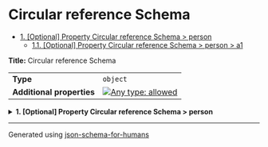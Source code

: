 # Circular reference Schema

- [1. [Optional] Property Circular reference Schema > person](#person-72736f6e)
  - [1.1. [Optional] Property Circular reference Schema > person > a1](#person_a1-6e5f6131)

**Title:** Circular reference Schema

|                           |                                                                                                                                   |
| ------------------------- | --------------------------------------------------------------------------------------------------------------------------------- |
| **Type**                  | `object`                                                                                                                          |
| **Additional properties** | [![Any type: allowed](https://img.shields.io/badge/Any%20type-allowed-green)](# "Additional Properties of any type are allowed.") |

<details>
<summary><strong> <a name="person-72736f6e"></a>1. [Optional] Property Circular reference Schema > person</strong>  

</summary>
<blockquote>

|                           |                                                                                                                                   |
| ------------------------- | --------------------------------------------------------------------------------------------------------------------------------- |
| **Type**                  | `object`                                                                                                                          |
| **Additional properties** | [![Any type: allowed](https://img.shields.io/badge/Any%20type-allowed-green)](# "Additional Properties of any type are allowed.") |
| **Defined in**            | #/definitions/a                                                                                                                   |

<details>
<summary><strong> <a name="person_a1-6e5f6131"></a>1.1. [Optional] Property Circular reference Schema > person > a1</strong>  

</summary>
<blockquote>

|                |                    |
| -------------- | ------------------ |
| **Type**       | `string`           |
| **Default**    | `"Default from c"` |
| **Defined in** | #/definitions/b    |

**Description:** Description from b

</blockquote>
</details>

</blockquote>
</details>

----------------------------------------------------------------------------------------------------------------------------
Generated using [json-schema-for-humans](https://github.com/coveooss/json-schema-for-humans)